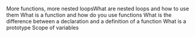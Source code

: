 More functions, more nested loopsWhat are nested loops and how to use them
What is a function and how do you use functions
What is the difference between a declaration and a definition of a function
What is a prototype
Scope of variables
